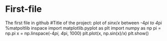 # First-file
The first file in github
#Title of the project: plot of $sinx/x$ between -4*pi to 4*pi
%matpoltlib inspace
import matplotlib.pyplot as plt 
import numpy as np 
pi = np.pi
x = np.linspace(-4*pi, 4*pi, 1000)
plt.plot(x, np.sin(x)/x)
plt.show()
